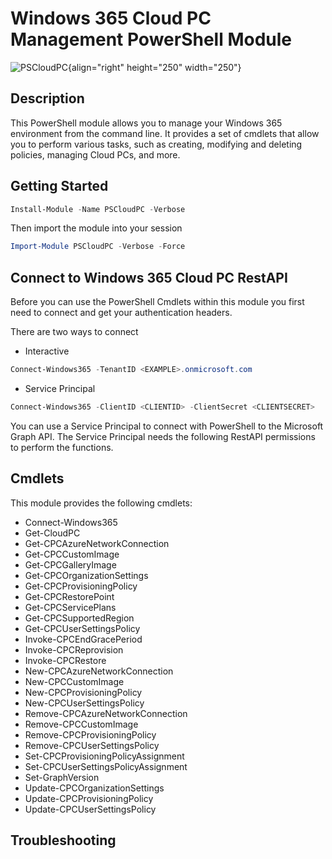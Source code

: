 # Windows 365 Cloud PC Management PowerShell Module

![PSCloudPC](https://PSCloudPC.com/Images/PSCloudPC_logo.png){align="right" height="250" width="250"}

## Description
This PowerShell module allows you to manage your Windows 365 environment from the command line. It provides a set of cmdlets that allow you to perform various tasks, such as creating, modifying and deleting policies, managing Cloud PCs, and more.

## Getting Started

```powershell
Install-Module -Name PSCloudPC -Verbose
```

Then import the module into your session

```powershell
Import-Module PSCloudPC -Verbose -Force
```

## Connect to Windows 365 Cloud PC RestAPI
Before you can use the PowerShell Cmdlets within this module you first need to connect and get your authentication headers.

There are two ways to connect

- Interactive
```powershell
Connect-Windows365 -TenantID <EXAMPLE>.onmicrosoft.com
```


- Service Principal
 ```powershell
Connect-Windows365 -ClientID <CLIENTID> -ClientSecret <CLIENTSECRET>
```
You can use a Service Principal to connect with PowerShell to the Microsoft Graph API. The Service Principal needs the following RestAPI permissions to perform the functions.

## Cmdlets
This module provides the following cmdlets:
- Connect-Windows365
- Get-CloudPC
- Get-CPCAzureNetworkConnection
- Get-CPCCustomImage
- Get-CPCGalleryImage
- Get-CPCOrganizationSettings
- Get-CPCProvisioningPolicy
- Get-CPCRestorePoint
- Get-CPCServicePlans
- Get-CPCSupportedRegion
- Get-CPCUserSettingsPolicy
- Invoke-CPCEndGracePeriod
- Invoke-CPCReprovision
- Invoke-CPCRestore
- New-CPCAzureNetworkConnection
- New-CPCCustomImage
- New-CPCProvisioningPolicy
- New-CPCUserSettingsPolicy
- Remove-CPCAzureNetworkConnection
- Remove-CPCCustomImage
- Remove-CPCProvisioningPolicy
- Remove-CPCUserSettingsPolicy
- Set-CPCProvisioningPolicyAssignment
- Set-CPCUserSettingsPolicyAssignment
- Set-GraphVersion
- Update-CPCOrganizationSettings
- Update-CPCProvisioningPolicy
- Update-CPCUserSettingsPolicy


## Troubleshooting
